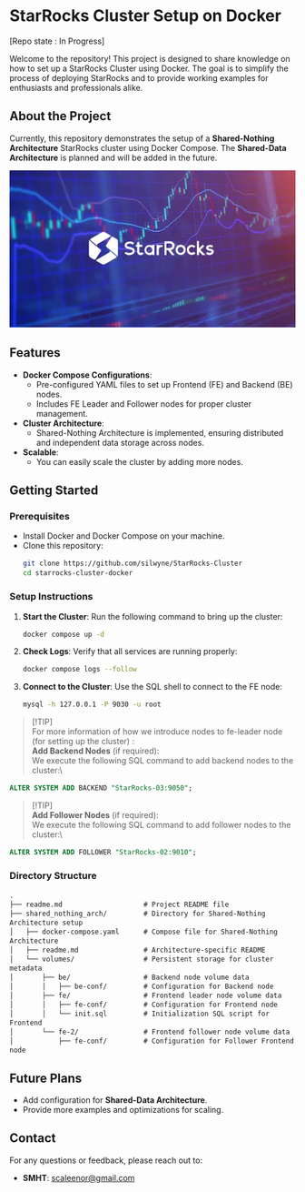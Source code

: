 # StarRocks Cluster Setup on Docker

[Repo state : In Progress]

Welcome to the repository! This project is designed to share knowledge on how to set up a StarRocks Cluster using Docker. The goal is to simplify the process of deploying StarRocks and to provide working examples for enthusiasts and professionals alike.

## About the Project

Currently, this repository demonstrates the setup of a **Shared-Nothing Architecture** StarRocks cluster using Docker Compose. The **Shared-Data Architecture** is planned and will be added in the future.


![starrocks pic](static/starrocks-pic.png)


## Features

- **Docker Compose Configurations**:
    - Pre-configured YAML files to set up Frontend (FE) and Backend (BE) nodes.
    - Includes FE Leader and Follower nodes for proper cluster management.
- **Cluster Architecture**:
    - Shared-Nothing Architecture is implemented, ensuring distributed and independent data storage across nodes.
- **Scalable**:
    - You can easily scale the cluster by adding more nodes.

## Getting Started

### Prerequisites

- Install Docker and Docker Compose on your machine.
- Clone this repository:
  ```bash
  git clone https://github.com/silwyne/StarRocks-Cluster
  cd starrocks-cluster-docker
  ```

### Setup Instructions

1. **Start the Cluster**:
   Run the following command to bring up the cluster:
   ```bash
   docker compose up -d
   ```

2. **Check Logs**:
   Verify that all services are running properly:
   ```bash
   docker compose logs --follow
   ```

3. **Connect to the Cluster**:
   Use the SQL shell to connect to the FE node:
   ```bash
   mysql -h 127.0.0.1 -P 9030 -u root
   ```

>[!TIP]\
> For more information of how we introduce nodes to fe-leader node (for setting up the cluster) : \
> **Add Backend Nodes** (if required): \
> We execute the following SQL command to add backend nodes to the cluster:\
```sql
ALTER SYSTEM ADD BACKEND "StarRocks-03:9050";
```
>[!TIP]\
> **Add Follower Nodes** (if required):\
> We execute the following SQL command to add follower nodes to the cluster:\
```sql
ALTER SYSTEM ADD FOLLOWER "StarRocks-02:9010";
```



### Directory Structure

```
.
├── readme.md                    # Project README file
├── shared_nothing_arch/         # Directory for Shared-Nothing Architecture setup
│   ├── docker-compose.yaml      # Compose file for Shared-Nothing Architecture
│   ├── readme.md                # Architecture-specific README
│   └── volumes/                 # Persistent storage for cluster metadata
│       ├── be/                  # Backend node volume data
│       │   ├── be-conf/         # Configuration for Backend node
│       ├── fe/                  # Frontend leader node volume data
│       │   ├── fe-conf/         # Configuration for Frontend node
│       │   └── init.sql         # Initialization SQL script for Frontend
│       └── fe-2/                # Frontend follower node volume data
│           ├── fe-conf/         # Configuration for Follower Frontend node
```

## Future Plans

- Add configuration for **Shared-Data Architecture**.
- Provide more examples and optimizations for scaling.

## Contact

For any questions or feedback, please reach out to:
- **SMHT**: scaleenor@gmail.com